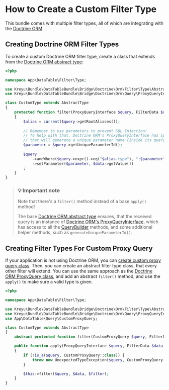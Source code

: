 # How to Create a Custom Filter Type

This bundle comes with multiple filter types, all of which are integrating with the [Doctrine ORM](https://github.com/doctrine/orm).

## Creating Doctrine ORM Filter Types

To create a custom Doctrine ORM filter type, create a class that extends from the [Doctrine ORM abstract type](../../src/Bridge/Doctrine/Orm/Filter/Type/AbstractType.php):

```php
<?php

namespace App\DataTable\Filter\Type;

use Kreyu\Bundle\DataTableBundle\Bridge\Doctrine\Orm\Filter\Type\AbstractType;
use Kreyu\Bundle\DataTableBundle\Bridge\Doctrine\Orm\Query\ProxyQueryInterface;

class CustomType extends AbstractType
{
    protected function filter(ProxyQueryInterface $query, FilterData $data, FilterInterface $filter): void
    {
        $alias = current($query->getRootAliases());
        
        // Remember to use parameters to prevent SQL Injection!
        // To help with that, Doctrine ORM's ProxyQueryInterface has special method "getUniqueParameterId",
        // that will generate a unique parameter name (inside its query context), handy!
        $parameter = $query->getUniqueParameterId(); 
        
        $query
            ->andWhere($query->expr()->eq("$alias.type"), ":$parameter")
            ->setParameter($parameter, $data->getValue())
        ;
    }
}
```

> ### 💡 Important note
> Note that there's a `filter()` method instead of a base `apply()` method!
> 
> The base [Doctrine ORM abstract type](../../src/Bridge/Doctrine/Orm/Filter/Type/AbstractType.php) ensures, that the received query
> is an instance of [Doctrine ORM's ProxyQueryInterface](../../src/Bridge/Doctrine/Orm/Query/ProxyQueryInterface.php), which has access to all the [QueryBuilder](https://www.doctrine-project.org/projects/doctrine-orm/en/2.14/reference/query-builder.html) methods, 
> and some additional helper methods, such as `generateUniqueParameterId()`.

## Creating Filter Types For Custom Proxy Query

If your application is not using Doctrine ORM, you can [create custom proxy query class](../create_custom_proxy_query_classes.md).
Then, you can create an abstract filter type class, that every other filter will extend.
You can use the same approach as the [Doctrine ORM ProxyQuery class](../../src/Bridge/Doctrine/Orm/Query/ProxyQueryInterface.php),
and add an abstract `filter()` method, and use the `apply()` to make sure a valid type is given.  

```php
<?php

namespace App\DataTable\Filter\Type;

use Kreyu\Bundle\DataTableBundle\Bridge\Doctrine\Orm\Filter\Type\AbstractType;
use Kreyu\Bundle\DataTableBundle\Bridge\Doctrine\Orm\Query\ProxyQueryInterface;
use App\DataTable\Query\CustomProxyQuery;

class CustomType extends AbstractType
{
    abstract protected function filter(CustomProxyQuery $query, FilterData $data, FilterInterface $filter): void;

    public function apply(ProxyQueryInterface $query, FilterData $data, FilterInterface $filter): void
    {
        if (!is_a($query, CustomProxyQuery::class)) {
            throw new UnexpectedTypeException($query, CustomProxyQuery::class);
        }

        $this->filter($query, $data, $filter);
    }
}
```
